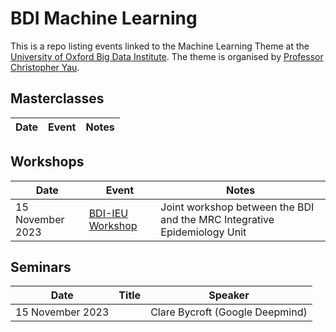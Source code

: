 # BDI Machine Learning 

This is a repo listing events linked to the Machine Learning Theme at the [University of Oxford Big Data Institute](https://www.bdi.ox.ac.uk/). The theme is organised by [Professor Christopher Yau](https://www.bdi.ox.ac.uk/Team/christoper-yau).

## Masterclasses

| Date | Event | Notes |
| ---- | ----- | ----- |

## Workshops

| Date | Event | Notes | 
| ---- | ----- | ----- |
| 15 November 2023 | [BDI-IEU Workshop](workshops/ieu.md) | Joint workshop between the BDI and the MRC Integrative Epidemiology Unit |


## Seminars

| Date | Title | Speaker |
| ---- | ----- | ----- |
| 15 November 2023 | [](seminars/missense.md) | Clare Bycroft (Google Deepmind) |
